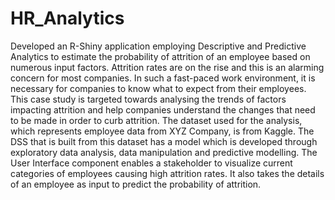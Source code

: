 # HR_Analytics
Developed an R-Shiny application employing Descriptive and Predictive Analytics to estimate the probability of attrition of an employee based on numerous input factors. Attrition rates are on the rise and this is an alarming concern for most companies. In such a fast-paced work environment, it is necessary for companies to know what to expect from their employees. This case study is targeted towards analysing the trends of factors impacting attrition and help companies understand the changes that need to be made in order to curb attrition. The dataset used for the analysis, which represents employee data from XYZ Company, is from Kaggle. The DSS that is built from this dataset has a model which is developed through exploratory data analysis, data manipulation and predictive modelling. The User Interface component enables a stakeholder to visualize current categories of employees causing high attrition rates. It also takes the details of an employee as input to predict the probability of attrition.
